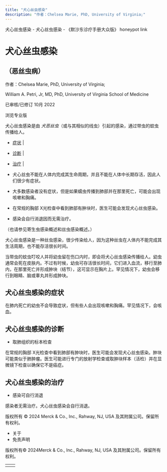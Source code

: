 ```yaml
---
title: "犬心丝虫感染"
description: "作者：Chelsea Marie, PhD, University of Virginia;"
---
```


﻿犬心丝虫感染 \- 犬心丝虫感染 \- 《默沙东诊疗手册大众版》 honeypot link

# 犬心丝虫感染

## （恶丝虫病）

作者：Chelsea Marie, PhD, University of Virginia;

William A. Petri, Jr, MD, PhD, University of Virginia School of Medicine

已审核/已修订 10月 2022

浏览专业版

犬心丝虫感染是由 _犬恶丝虫_（或与其相似的线虫）引起的感染，通过带虫的蚊虫传播给人。

- [症状](#症状_v14457850_zh) \|
- [诊断](#诊断_v14457853_zh) \|
- [治疗](#治疗_v14457860_zh) \|

- 犬心丝虫不能在人体内完成其生命周期，并且不能在人体中长期存活，因此人们很少有症状。

- 大多数感染者没有症状，但是如果蠕虫传播到肺部并在那里死亡，可能会出现咳嗽和胸痛。

- 在常规的胸部 X光检查中看到肺部有肿块时，医生可能会发现犬心丝虫感染。

- 感染会自行消退因而无需治疗。


（也请参见寄生虫感染概述和丝虫感染概述。）

犬心丝虫感染是一种丝虫感染，很少传染给人，因为这种丝虫在人体内不能完成其生活周期，也不能存活很长时间。

当带虫的蚊虫叮咬人并将幼虫留在伤口内时，即会将犬心丝虫感染传播给人。幼虫通常会死在皮肤内。不过有时候，幼虫可存活很长时间，它们进入血流，移行至肺内，在那里死亡并形成肿块（结节），这可显示在胸片上。罕见情况下，幼虫会移行到眼睛、脑或睾丸并形成肿块。

## 犬心丝虫感染的症状

在肺内死亡的幼虫不会导致症状，但有些人会出现咳嗽和胸痛。罕见情况下，会咳血。

## 犬心丝虫感染的诊断

- 取肺组织的标本检查


在常规的胸部 X光检查中看到肺部有肿块时，医生可能会发现犬心丝虫感染。肿块可能类似于肺肿瘤。医生可能进行专门的放射学检查或取肿块样本（活检）并在显微镜下检查以确保它不是癌症。

## 犬心丝虫感染的治疗

- 感染可自行消退


感染者无需治疗。犬心丝虫感染会自行消退。



版权所有 © 2024
Merck & Co., Inc., Rahway, NJ, USA 及其附属公司。保留所有权利。

- 关于
- 免责声明

版权所有© 2024Merck & Co., Inc., Rahway, NJ, USA 及其附属公司。保留所有权利。

|     |     |
| --- | --- |
|  |  |